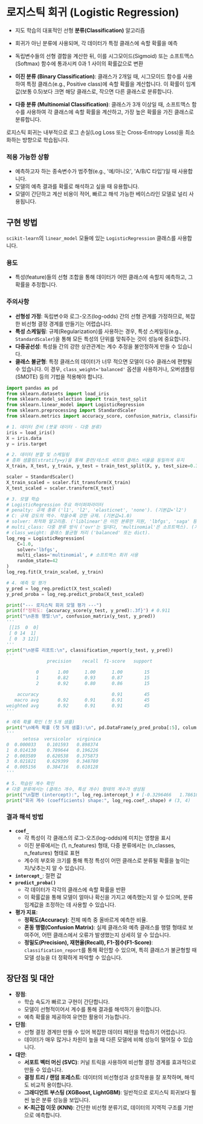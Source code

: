 # 로지스틱 회귀 (Logistic Regression)

- 지도 학습의 대표적인 선형 **분류(Classification)** 알고리즘
- 회귀가 아닌 분류에 사용되며, 각 데이터가 특정 클래스에 속할 확률을 예측
- 독립변수들의 선형 결합을 계산한 뒤, 이를 시그모이드(Sigmoid) 또는 소프트맥스(Softmax) 함수에 통과시켜 0과 1 사이의 확률값으로 변환

- **이진 분류 (Binary Classification)**: 클래스가 2개일 때, 시그모이드 함수를 사용하여 특정 클래스(e.g., Positive class)에 속할 확률을 계산합니다. 이 확률이 임계값(보통 0.5)보다 크면 해당 클래스로, 작으면 다른 클래스로 분류합니다.
- **다중 분류 (Multinomial Classification)**: 클래스가 3개 이상일 때, 소프트맥스 함수를 사용하여 각 클래스에 속할 확률을 계산하고, 가장 높은 확률을 가진 클래스로 분류합니다.

로지스틱 회귀는 내부적으로 로그 손실(Log Loss 또는 Cross-Entropy Loss)을 최소화하는 방향으로 학습됩니다.

### 적용 가능한 상황
- 예측하고자 하는 종속변수가 범주형(e.g., '예/아니오', 'A/B/C 타입')일 때 사용합니다.
- 모델의 예측 결과를 확률로 해석하고 싶을 때 유용합니다.
- 모델이 간단하고 계산 비용이 적어, 빠르고 해석 가능한 베이스라인 모델로 널리 사용됩니다.

## 구현 방법
`scikit-learn`의 `linear_model` 모듈에 있는 `LogisticRegression` 클래스를 사용합니다.

### 용도
- 특성(feature)들의 선형 조합을 통해 데이터가 어떤 클래스에 속할지 예측하고, 그 확률을 추정합니다.

### 주의사항
- **선형성 가정**: 독립변수와 로그-오즈(log-odds) 간의 선형 관계를 가정하므로, 복잡한 비선형 결정 경계를 만들기는 어렵습니다.
- **특성 스케일링**: 규제(Regularization)를 사용하는 경우, 특성 스케일링(e.g., `StandardScaler`)을 통해 모든 특성의 단위를 맞춰주는 것이 성능에 중요합니다.
- **다중공선성**: 특성들 간의 강한 상관관계는 계수 추정을 불안정하게 만들 수 있습니다.
- **클래스 불균형**: 특정 클래스의 데이터가 너무 적으면 모델이 다수 클래스에 편향될 수 있습니다. 이 경우, `class_weight='balanced'` 옵션을 사용하거나, 오버샘플링(SMOTE) 등의 기법을 적용해야 합니다.

```python
import pandas as pd
from sklearn.datasets import load_iris
from sklearn.model_selection import train_test_split
from sklearn.linear_model import LogisticRegression
from sklearn.preprocessing import StandardScaler
from sklearn.metrics import accuracy_score, confusion_matrix, classification_report

# 1. 데이터 준비 (붓꽃 데이터 - 다중 분류)
iris = load_iris()
X = iris.data
y = iris.target

# 2. 데이터 분할 및 스케일링
# 층화 샘플링(stratify=y)을 통해 훈련/테스트 세트의 클래스 비율을 동일하게 유지
X_train, X_test, y_train, y_test = train_test_split(X, y, test_size=0.3, random_state=42, stratify=y)

scaler = StandardScaler()
X_train_scaled = scaler.fit_transform(X_train)
X_test_scaled = scaler.transform(X_test)

# 3. 모델 학습
# LogisticRegression 주요 하이퍼파라미터
# penalty: 규제 종류 ('l1', 'l2', 'elasticnet', 'none'). (기본값='l2')
# C: 규제 강도의 역수. 작을수록 강한 규제. (기본값=1.0)
# solver: 최적화 알고리즘. ('liblinear'은 이진 분류만 지원, 'lbfgs', 'saga' 등은 다중 분류 지원)
# multi_class: 다중 분류 방식 ('ovr'는 일대다, 'multinomial'은 소프트맥스). (기본값='auto')
# class_weight: 클래스 불균형 처리 ('balanced' 또는 dict).
log_reg = LogisticRegression(
    C=1.0, 
    solver='lbfgs', 
    multi_class='multinomial', # 소프트맥스 회귀 사용
    random_state=42
)
log_reg.fit(X_train_scaled, y_train)

# 4. 예측 및 평가
y_pred = log_reg.predict(X_test_scaled)
y_pred_proba = log_reg.predict_proba(X_test_scaled)

print("--- 로지스틱 회귀 모델 평가 ---")
print(f"정확도: {accuracy_score(y_test, y_pred):.3f}") # 0.911
print("\n혼동 행렬:\n", confusion_matrix(y_test, y_pred))
'''
 [[15  0  0]
 [ 0 14  1]
 [ 0  3 12]]
'''
print("\n분류 리포트:\n", classification_report(y_test, y_pred))
'''
               precision    recall  f1-score   support

           0       1.00      1.00      1.00        15
           1       0.82      0.93      0.87        15
           2       0.92      0.80      0.86        15

    accuracy                           0.91        45
   macro avg       0.92      0.91      0.91        45
weighted avg       0.92      0.91      0.91        45
'''

# 예측 확률 확인 (첫 5개 샘플)
print("\n예측 확률 (첫 5개 샘플):\n", pd.DataFrame(y_pred_proba[:5], columns=iris.target_names))
'''
      setosa  versicolor  virginica
0  0.000033    0.101593   0.898374
1  0.014130    0.789644   0.196226
2  0.003589    0.620538   0.375873
3  0.021821    0.629399   0.348780
4  0.005156    0.384716   0.610128
'''

# 5. 학습된 계수 확인
# 다중 분류에서는 (클래스 개수, 특성 개수) 형태의 계수가 생성됨
print("\n절편 (intercept):", log_reg.intercept_) # [-0.3296466   1.78618973 -1.45654313]
print("회귀 계수 (coefficients) shape:", log_reg.coef_.shape) # (3, 4)
```

### 결과 해석 방법
- **`coef_`**
    - 각 특성이 각 클래스의 로그-오즈(log-odds)에 미치는 영향을 표시
    - 이진 분류에서는 (1, n_features) 형태, 다중 분류에서는 (n_classes, n_features) 형태로 표현
    - 계수의 부호와 크기를 통해 특정 특성이 어떤 클래스로 분류될 확률을 높이는지/낮추는지 알 수 있습니다.
- **`intercept_`**: 절편 값
- **`predict_proba()`**
    - 각 데이터가 각각의 클래스에 속할 확률을 반환
    - 이 확률값을 통해 모델이 얼마나 확신을 가지고 예측했는지 알 수 있으며, 분류 임계값을 조정하는 데 사용할 수 있습니다.
- **평가 지표**:
    - **정확도(Accuracy)**: 전체 예측 중 올바르게 예측한 비율.
    - **혼동 행렬(Confusion Matrix)**: 실제 클래스와 예측 클래스를 행렬 형태로 보여주어, 어떤 클래스에서 오류가 발생했는지 상세히 알 수 있습니다.
    - **정밀도(Precision), 재현율(Recall), F1-점수(F1-Score)**: `classification_report`를 통해 확인할 수 있으며, 특히 클래스가 불균형할 때 모델 성능을 더 정확하게 파악할 수 있습니다.

## 장단점 및 대안
- **장점**:
    - 학습 속도가 빠르고 구현이 간단합니다.
    - 모델이 선형적이어서 계수를 통해 결과를 해석하기 용이합니다.
    - 예측 확률을 제공하여 유연한 활용이 가능합니다.
- **단점**:
    - 선형 결정 경계만 만들 수 있어 복잡한 데이터 패턴을 학습하기 어렵습니다.
    - 데이터가 매우 많거나 차원이 높을 때 다른 모델에 비해 성능이 떨어질 수 있습니다.
- **대안**:
    - **서포트 벡터 머신 (SVC)**: 커널 트릭을 사용하여 비선형 결정 경계를 효과적으로 만들 수 있습니다.
    - **결정 트리 / 랜덤 포레스트**: 데이터의 비선형성과 상호작용을 잘 포착하며, 해석도 비교적 용이합니다.
    - **그래디언트 부스팅 (XGBoost, LightGBM)**: 일반적으로 로지스틱 회귀보다 훨씬 높은 분류 성능을 보입니다.
    - **K-최근접 이웃 (KNN)**: 간단한 비선형 분류기로, 데이터의 지역적 구조를 기반으로 예측합니다.
